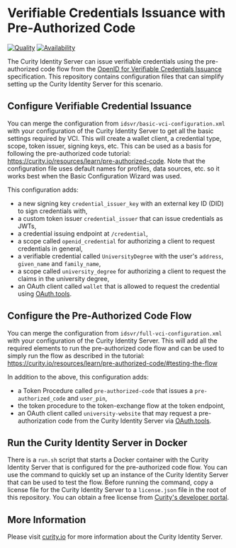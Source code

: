 # Verifiable Credentials Issuance with Pre-Authorized Code

[![Quality](https://img.shields.io/badge/quality-demo-red)](https://curity.io/resources/code-examples/status/)
[![Availability](https://img.shields.io/badge/availability-source-blue)](https://curity.io/resources/code-examples/status/)

The Curity Identity Server can issue verifiable credentials using the pre-authorized code flow from the [OpenID for Verifiable Credentials Issuance](https://openid.net/specs/openid-4-verifiable-credential-issuance-1_0-11.html) specification. This repository contains configuration files that can simplify setting up the Curity Identity Server for this scenario.

## Configure Verifiable Credential Issuance

You can merge the configuration from `idsvr/basic-vci-configuration.xml` with your configuration of the Curity Identity Server to get all the basic settings required by VCI. This will create a wallet client, a credential type, scope, token issuer, signing keys, etc. This can be used as a basis for following the pre-authorized code tutorial: https://curity.io/resources/learn/pre-authorized-code. Note that the configuration file uses default names for profiles, data sources, etc. so it works best when the Basic Configuration Wizard was used.

This configuration adds:

* a new signing key `credential_issuer_key` with an external key ID (DID) to sign credentials with,
* a custom token issuer `credential_issuer` that can issue credentials as JWTs,
* a credential issuing endpoint at `/credential`,
* a scope called `openid_credential` for authorizing a client to request credentials in general,
* a verifiable credential called `UniversityDegree` with the user's `address`, `given_name` and `family_name`,
* a scope called `university_degree` for authorizing a client to request the claims in the university degree, 
* an OAuth client called `wallet` that is allowed to request the credential using [OAuth.tools](https://oauth.tools).

## Configure the Pre-Authorized Code Flow

You can merge the configuration from `idsvr/full-vci-configuration.xml` with your configuration of the Curity Identity Server. This will add all the required elements to run the pre-authorized code flow and can be used to simply run the flow as described in the tutorial: https://curity.io/resources/learn/pre-authorized-code/#testing-the-flow

In addition to the above, this configuration adds:

* a Token Procedure called `pre-authorized-code` that issues a `pre-authorized_code` and `user_pin`,
* the token procedure to the token-exchange flow at the token endpoint,
* an OAuth client called `university-website` that may request a pre-authorization code from the Curity Identity Server via [OAuth.tools](https://oauth.tools).

## Run the Curity Identity Server in Docker

There is a `run.sh` script that starts a Docker container with the Curity Identity Server that is configured for the pre-authorized code flow. You can use the command to quickly set up an instance of the Curity Identity Server that can be used to test the flow. Before running the command, copy a license file for the Curity Identity Server to a `license.json` file in the root of this repository. You can obtain a free license from [Curity's developer portal](https://developer.curity.io/). 

## More Information

Please visit [curity.io](https://curity.io/) for more information about the Curity Identity Server.

